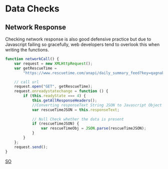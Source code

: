 # Data Checks

## Network Response

Checking network response is also good defensive practice but due to Javascript failing so gracefully, web developers tend to overlook this when writing the functions.

```javascript
function networkCall() {
	var request = new XMLHttpRequest();
	var getRescueTime =
		"https://www.rescuetime.com/anapi/daily_summary_feed?key=qagnak";

	// call url
	request.open("GET", getRescueTime);
	request.onreadystatechange = function () {
		if (this.readyState === 4) {
			this.getAllResponseHeaders();
			//Converting responseText String JSON to Javascript Object JSON.
			var rescueTimeJSON = this.responseText;
			
			// Null Check whether the data is present
			if (rescueTimeJSON) {
				var rescueTimeObj = JSON.parse(rescueTimeJSON);
			}
		}
	};
	request.send();
}

```


[SO](https://stackoverflow.com/questions/154059/how-can-i-check-for-an-empty-undefined-null-string-in-javascript)